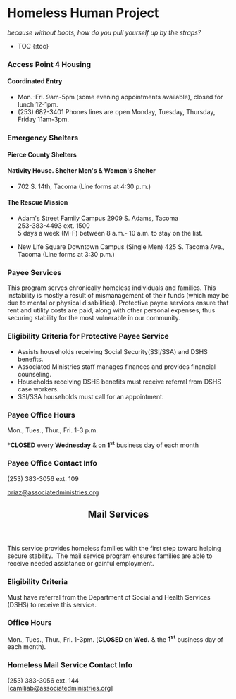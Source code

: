 # Homeless Human Project #
_because without boots, how do you pull yourself up by the straps?_ 

* TOC
{:toc}

### Access Point 4 Housing

#### Coordinated Entry
*   Mon.-Fri. 9am-5pm (some evening appointments available), closed for lunch 12-1pm.
*  (253) 682-3401 Phones lines are open Monday, Tuesday, Thursday, Friday 11am-3pm.  


### Emergency Shelters
#### Pierce County Shelters

#### Nativity House. Shelter Men's & Women's Shelter
*  702 S. 14th, Tacoma (Line forms at 4:30 p.m.) 

#### The Rescue Mission
*  Adam's Street Family Campus 2909 S. Adams, Tacoma  
 253-383-4493 ext. 1500  
 5 days a week (M-F) between 8 a.m.- 10 a.m. to stay on the list. 

*  New Life Square Downtown Campus (Single Men) 425 S. Tacoma Ave., Tacoma (Line forms at 3:30 p.m.) 


### Payee Services

This program serves chronically homeless individuals and families. This instability is mostly a result of mismanagement of their funds (which may be due to mental or physical disabilities). Protective payee services ensure that rent and utility costs are paid, along with other personal expenses, thus securing stability for the most vulnerable in our community. 

### Eligibility Criteria for Protective Payee Service

*   <span style="line-height: 13px;">Assists households receiving Social Security(SSI/SSA) and DSHS benefits.</span>
*   Associated Ministries staff manages finances and provides financial counseling.
*   Households receiving DSHS benefits must receive referral from DSHS case workers.
*  SSI/SSA households must call for an appointment. 

### **Payee Office Hours**

Mon., Tues., Thur., Fri. 1-3 p.m. 

***CLOSED** every **Wednesday** & on **1<sup>st</sup>** business day of each month 

### **Payee Office Contact Info**

(253) 383-3056 ext. 109 

[briaz@associatedministries.org](mailto:briaz@associatedministries.org) 


<article id="post-239" class="clearfix post-239 page type-page status-publish hentry">

<header class="entry-header">

# Mail Services

</header>

This service provides homeless families with the first step toward helping secure stability.  The mail service program ensures families are able to receive needed assistance or gainful employment. 

### Eligibility Criteria

Must have referral from the Department of Social and Health Services (DSHS) to receive this service. 

### Office Hours

Mon., Tues., Thur., Fri. 1-3pm. (**CLOSED** on **Wed.** & the **1<sup>st</sup>** business day of each month). 

### Homeless Mail Service Contact Info

(253) 383-3056 ext. 144  
[camiliab@associatedministries.org]
